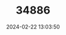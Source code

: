 ---
title: "34886"
category: "Commiphora mafaidoha"
draft: false
date: 2024-02-22 13:03:50
languages:
  Malagasy: ["Arofy Fotsy", "Arofy Madinindravina", "Arofy Mafaidoha"]
---